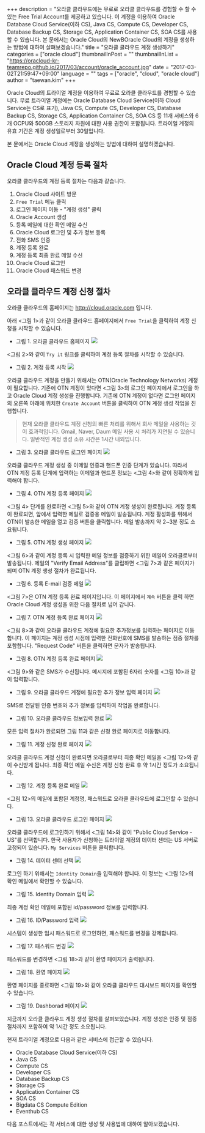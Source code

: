 +++
description = "오라클 클라우드에는 무료로 오라클 클라우드를 경험할 수 할 수 있는 Free Trial Account를 제공하고 있습니다. 이 계정을 이용하여 Oracle Database Cloud Service(이하 CS), Java CS, Compute CS, Developer CS, Database Backup CS, Storage CS, Application Container CS, SOA CS를 사용할 수 있습니다. 본 문에서는 Oracle Cloud의 NewBOracle Cloud의 계정을 생성하는 방법에 대하여 살펴보겠습니다."
title = "오라클 클라우드 계정 생성하기"
categories = ["oracle cloud"]
thumbnailInPost = ""
thumbnailInList = "https://oracloud-kr-teamrepo.github.io/2017/03/account/oracle_account.jpg"
date = "2017-03-02T21:59:47+09:00"
language = ""
tags = ["oracle", "cloud", "oracle cloud"]
author = "taewan.kim"
+++

Oracle Cloud의 트라이얼 계정을 이용하여 무료로 오라클 클라우드를 경험할 수 있습니다. 무료 트라이얼 계정에는 Oracle Database Cloud Service(이하 Cloud Service는 CS로 표기), Java CS, Compute CS, Developer CS, Database Backup CS, Storage CS, Application Container CS, SOA CS 등 11개 서비스와 6개 OCPU와 500GB 스토리지 자원에 대한 사용 권한이 포함됩니다. 트라이얼 계정의 유효 기간은 계정 생성일로부터 30일입니다.

본 문에서는 Oracle Cloud 계정을 생성하는 방법에 대하여 설명하겠습니다.  

## Oracle Cloud 계정 등록 절차

오라클 클라우드의 계정 등록 절차는 다음과 같습니다.

1. Oracle Cloud 사이트 방문
1. ```Free Trial``` 메뉴 클릭
1. 로그인 페이지 이동 - "계정 생성" 클릭
1. Oracle Account 생성
1. 등록 메일에 대한 확인 메일 수신
1. Oracle Cloud 로그인 및 추가 정보 등록
1. 전화 SMS 인증
1. 계정 등록 완료
1. 계정 등록 최종 완료 메일 수신
1. Oracle Cloud 로그인
1. Oracle Cloud 패스워드 변경

## 오라클 클라우드 계정 신청 절차  
오라클 클라우드의 홈페이지는 http://cloud.oracle.com 입니다.

아래 <그림 1>과 같이 오라클 클라우드 홈페이지에서 ```Free Trial```을 클릭하여 계정 신청을 시작할 수 있습니다.

- 그림 1. 오라클 클라우드 홈페이지
![](https://oracloud-kr-teamrepo.github.io/2017/03/account/step01.jpg)

<그림 2>와 같이 ```Try it``` 링크를 클릭하여 계정 등록 절차를 시작할 수 있습니다.

- 그림 2. 계정 등록 시작
![](https://oracloud-kr-teamrepo.github.io/2017/03/account/step02.jpg)

오라클 클라우드 계정을 만들기 위해서는 OTN(Oracle Technology Networks) 계정이 필요합니다.
기존에 OTN 계정이 있다면 <그림 3>의 로그인 페이지에서 로그인을 하고 Oracle Cloud 계정 생성을 진행합니다.
기존에 OTN 계정이 없다면 로그인 페이지의 오른쪽 아래에 위치한 ```Create Account``` 버튼을 클릭하여 OTN 계정 생성 작업을 진행합니다.

> 현재 오라클 클라우드 계정 신청의 빠른 처리를 위해서 회사 메일을 사용하는 것이 효과적입니다.
> Gmail, Naver, Daum 메일 사용 시 처리가 지연될 수 있습니다.
> 일반적인 계정 생성 소유 시간은 1시간 내외입니다.

- 그림 3. 오라클 클라우드 로그인 페이지
![](https://oracloud-kr-teamrepo.github.io/2017/03/account/step03.jpg)

오라클 클라우드 계정 생성 중 이메일 인증과 핸드폰 인증 단계가 있습니다.
따라서 OTN 계정 등록 단계에 입력하는 이메일과 핸드폰 정보는 <그림 4>와 같이 정확하게 입력해야 합니다.

- 그림 4. OTN 계정 등록 페이지
![](https://oracloud-kr-teamrepo.github.io/2017/03/account/step04.jpg)

<그림 4> 단계를 완료하면 <그림 5>와 같이 OTN 계정 생성이 완료됩니다. 계정 등록이 완료되면, 앞에서 입력한 메일로 검증용 메일이 발송됩니다. 계정 활성화를 위해서 OTN이 발송한 메일을 열고 검증 버튼을 클릭합니다. 메일 발송까지 약 2~3분 정도 소요됩니다.

- 그림 5. OTN 계정 생성 페이지
![](https://oracloud-kr-teamrepo.github.io/2017/03/account/step05.jpg)

<그림 6>과 같이 계정 등록 시 입력한 메일 정보를 점증하기 위한 메일이 오라클로부터 발송됩니다.
메일의 "Verify Email Address"를 클립하면 <그림 7>과 같은 페이지가 되며 OTN 계정 생성 절차가 완료됩니다.

- 그림 6. 등록 E-mail 검증 메일
![](https://oracloud-kr-teamrepo.github.io/2017/03/account/step06.jpg)

<그림 7>은 OTN 계정 등록 완료 페이지입니다. 이 페이지에서 ```계속``` 버튼을 클릭 하면 Oracle Cloud 계정 생성을 위한 다음 절차로 넘어 갑니다.

- 그림 7. OTN 계정 등록 완료 페이지
![](https://oracloud-kr-teamrepo.github.io/2017/03/account/step07.jpg)

<그림 8>과 같이 오라클 클라우드 계정에 필요한 추가정보를 입력하는 페이지로 이동합니다. 이 페이지는 계정 생성 시점에 입력한 전화번호에 SMS를 발송하는 점증 절차를 포함합니다. "Request Code" 버튼을 클릭하면 문자가 발송됩니다.

- 그림 8. OTN 계정 등록 완료 페이지
![](https://oracloud-kr-teamrepo.github.io/2017/03/account/step08.jpg)

<그림 9>와 같은 SMS가 수신됩니다. 메시지에 포함된 6자리 숫자를 <그림 10>과 같이 입력합니다.

- 그림 9. 오라클 클라우드 계정에 필요한 추가 정보 입력 페이지
![](https://oracloud-kr-teamrepo.github.io/2017/03/account/step09.jpg)

SMS로 전달된 인증 번호와 추가 정보를 입력하여 작업을 완료합니다.

- 그림 10. 오라클 클라우드 정보입력 완료
![](https://oracloud-kr-teamrepo.github.io/2017/03/account/step10.jpg)

모든 입력 절차가 완료되면 그림 11과 같은 신청 완료 페이지로 이동합니다.

- 그림 11. 계정 신청 완료 페이지
![](https://oracloud-kr-teamrepo.github.io/2017/03/account/step11.jpg)

오라클 클라우드 계정 신청이 완료되면 오라클로부터 최종 확인 메일을 <그림 12>와 같이 수신받게 됩니다.
최종 확인 메일 수신은 계정 신청 완료 후 약 1시간 정도가 소요됩니다.

- 그림 12. 계정 등록 완료 메일
![](https://oracloud-kr-teamrepo.github.io/2017/03/account/step12.jpg)

<그림 12>의 메일에 포함된 계정명, 패스워드로 오라클 클라우드에 로그인할 수 있습니다.

- 그림 13. 오라클 클라우드 로그인 페이지
![](https://oracloud-kr-teamrepo.github.io/2017/03/account/step13.jpg)

오라클 클라우드에 로그인하기 위해서 <그림 14>와 같이 "Public Cloud Service - US"를 선택합니다.
한국 사용자가 신청하는 트라이얼 계정의 데이터 센터는 US 서버로 고정되어 있습니다. ```My Services``` 버튼을 클릭합니다.

- 그림 14. 데이터 센터 선택
![](https://oracloud-kr-teamrepo.github.io/2017/03/account/step14.jpg)

로그인 하기 위해서는 ```Identity Domain```을 입력해야 합니다.
이 정보는 <그림 12>의 확인 메일에서 확인할 수 있습니다.

- 그림 15. Identity Domain 입력
![](https://oracloud-kr-teamrepo.github.io/2017/03/account/step15.jpg)

최종 계정 확인 메일에 포함된 id/password 정보를 입력합니다.

- 그림 16. ID/Password 입력
![](https://oracloud-kr-teamrepo.github.io/2017/03/account/step16.jpg)

시스템이 생성한 임시 패스워드로 로그인하면, 패스워드를 변경을 강제합니다.  

- 그림 17. 패스워드 변경
![](https://oracloud-kr-teamrepo.github.io/2017/03/account/step17.jpg)

패스워드를 변경하면 <그림 18>과 같이 환영 페이지가 출력됩니다.

- 그림 18. 환영 페이지
![](https://oracloud-kr-teamrepo.github.io/2017/03/account/step18.jpg)

환영 페이지를 종료하면 <그림 19>와 같이 오라클 클라우드 대시보드 페이지를 확인할 수 있습니다.

- 그림 19. Dashborad 페이지
![](https://oracloud-kr-teamrepo.github.io/2017/03/account/step19.jpg)


지금까지 오라클 클라우드 계정 생성 절차를 살펴보았습니다.
계정 생성은 인증 및 점증 절차까지 포함하여 약 1시간 정도 소요됩니다.

현재 트라이얼 계정으로 다음과 같은 서비스에 접근할 수 있습니다.

 - Oracle Database Cloud Service(이하 CS)
 - Java CS  
 - Compute CS
 - Developer CS
 - Database Backup CS
 - Storage CS
 - Application Container CS
 - SOA CS
 - Bigdata CS Compute Edition
 - Eventhub CS

 다음 포스트에서는 각 서비스에 대한 생성 및 사용법에 대하여 알아보겠습니다.
